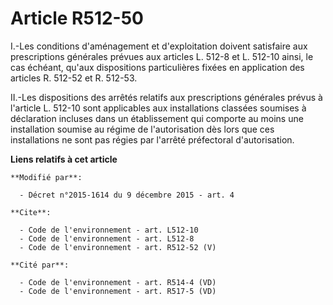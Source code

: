 # Article R512-50

I.-Les conditions d'aménagement et d'exploitation doivent satisfaire aux prescriptions générales prévues aux articles L.
512-8 et L. 512-10 ainsi, le cas échéant, qu'aux dispositions particulières fixées en application des articles R. 512-52 et
R. 512-53. 

II.-Les dispositions des arrêtés relatifs aux prescriptions générales prévus à l'article L. 512-10 sont applicables aux
installations classées soumises à déclaration incluses dans un établissement qui comporte au moins une installation soumise
au régime de l'autorisation dès lors que ces installations ne sont pas régies par l'arrêté préfectoral d'autorisation.

**Liens relatifs à cet article**

	**Modifié par**:

	  - Décret n°2015-1614 du 9 décembre 2015 - art. 4

	**Cite**:

	  - Code de l'environnement - art. L512-10
	  - Code de l'environnement - art. L512-8
	  - Code de l'environnement - art. R512-52 (V)

	**Cité par**:

	  - Code de l'environnement - art. R514-4 (VD)
	  - Code de l'environnement - art. R517-5 (VD)
